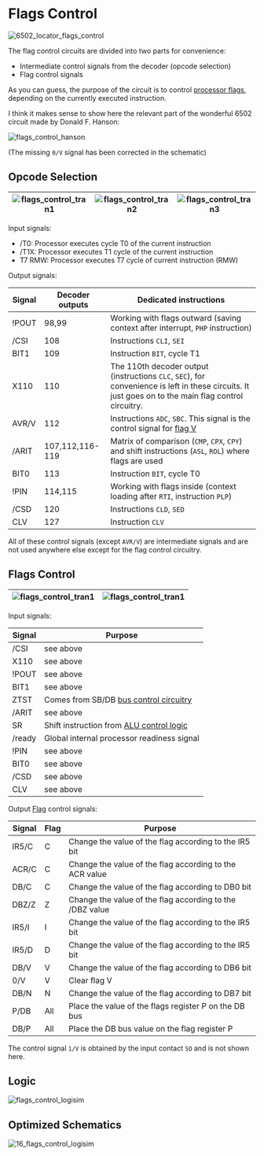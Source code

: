 # Flags Control

![6502_locator_flags_control](/BreakingNESWiki/imgstore/6502/6502_locator_flags_control.jpg)

The flag control circuits are divided into two parts for convenience:
- Intermediate control signals from the decoder (opcode selection)
- Flag control signals

As you can guess, the purpose of the circuit is to control [processor flags](flags.md), depending on the currently executed instruction.

I think it makes sense to show here the relevant part of the wonderful 6502 circuit made by Donald F. Hanson:

![flags_control_hanson](/BreakingNESWiki/imgstore/6502/flags_control_hanson.jpg)

(The missing `0/V` signal has been corrected in the schematic)

## Opcode Selection

|![flags_control_tran1](/BreakingNESWiki/imgstore/6502/flags_control_tran1.jpg)|![flags_control_tran2](/BreakingNESWiki/imgstore/6502/flags_control_tran2.jpg)|![flags_control_tran3](/BreakingNESWiki/imgstore/6502/flags_control_tran3.jpg)|
|---|---|---|

Input signals:

- /T0: Processor executes cycle T0 of the current instruction
- /T1X: Processor executes T1 cycle of the current instruction
- T7 RMW: Processor executes T7 cycle of current instruction (RMW)

Output signals:

|Signal|Decoder outputs|Dedicated instructions|
|---|---|---|
|!POUT|98,99|Working with flags outward (saving context after interrupt, `PHP` instruction)|
|/CSI|108|Instructions `CLI`, `SEI`|
|BIT1|109|Instruction `BIT`, cycle T1|
|X110|110|The 110th decoder output (instructions `CLC`, `SEC`), for convenience is left in these circuits. It just goes on to the main flag control circuitry.|
|AVR/V|112|Instructions `ADC`, `SBC`. This signal is the control signal for [flag V](flags.md)|
|/ARIT|107,112,116-119|Matrix of comparison (`CMP`, `CPX`, `CPY`) and shift instructions (`ASL`, `ROL`) where flags are used|
|BIT0|113|Instruction `BIT`, cycle T0|
|!PIN|114,115|Working with flags inside (context loading after `RTI`, instruction `PLP`)|
|/CSD|120|Instructions `CLD`, `SED`|
|CLV|127|Instruction `CLV`|

All of these control signals (except `AVR/V`) are intermediate signals and are not used anywhere else except for the flag control circuitry.

## Flags Control

|![flags_control_tran1](/BreakingNESWiki/imgstore/6502/flags_control_tran4.jpg)|![flags_control_tran1](/BreakingNESWiki/imgstore/6502/flags_control_tran5.jpg)|
|---|---|

Input signals:

|Signal|Purpose|
|---|---|
|/CSI|see above|
|X110|see above|
|!POUT|see above|
|BIT1|see above|
|ZTST|Comes from SB/DB [bus control circuitry](bus_control.md)|
|/ARIT|see above|
|SR|Shift instruction from [ALU control logic](alu_control.md)|
|/ready|Global internal processor readiness signal|
|!PIN|see above|
|BIT0|see above|
|/CSD|see above|
|CLV|see above|

Output [Flag](flags.md) control signals:

|Signal|Flag|Purpose|
|---|---|---|
|IR5/C|C|Change the value of the flag according to the IR5 bit|
|ACR/C|C|Change the value of the flag according to the ACR value|
|DB/C|C|Change the value of the flag according to DB0 bit|
|DBZ/Z|Z|Change the value of the flag according to the /DBZ value|
|IR5/I|I|Change the value of the flag according to the IR5 bit|
|IR5/D|D|Change the value of the flag according to the IR5 bit|
|DB/V|V|Change the value of the flag according to DB6 bit|
|0/V|V|Clear flag V|
|DB/N|N|Change the value of the flag according to DB7 bit|
|P/DB|All|Place the value of the flags register P on the DB bus|
|DB/P|All|Place the DB bus value on the flag register P|

The control signal `1/V` is obtained by the input contact `SO` and is not shown here.

## Logic

![flags_control_logisim](/BreakingNESWiki/imgstore/6502/flags_control_logisim.jpg)

## Optimized Schematics

![16_flags_control_logisim](/BreakingNESWiki/imgstore/6502/ttlworks/16_flags_control_logisim.png)
